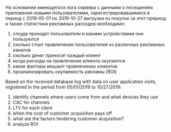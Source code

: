 На основании имеющегося лога сервера с данными о посещениях приложения новыми пользователями,
зарегистрировавшимися в период с 2019-05-01 по 2019-10-27 выгрузки из покупок за этот прериод а также статистики рекламных расходов необходимо:
1. откуда приходят пользователи и какими устройствами они пользуются
2. сколько стоит привлечение пользователей из различных рекламных каналов
3. сколько денег приносит каждый клиент
4. когда расходы на привлечение клиента окупаются
5. какие факторы мешают привлечению клиентов
6. проанализировать окупаемость рекламы (ROI)


Based on the received database log with data on user application visits,
registered in the period from 05/01/2019 to 10/27/2019:
1. identify channels where users come from and what devices they use
2. CAC for channels
3. LTV for each client
4. when the cost of customer acquisition pays off
5. what are the factors hindering customer acquisition?
6. analyze ROI